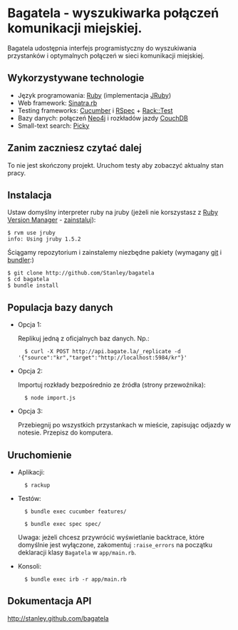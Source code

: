 Bagatela - wyszukiwarka połączeń komunikacji miejskiej.
=======================================================

Bagatela udostępnia interfejs programistyczny do wyszukiwania przystanków i optymalnych połączeń w sieci komunikacji miejskiej.

Wykorzystywane technologie
--------------------------

* Język programowania: [Ruby](http://www.ruby-lang.org/) (implementacja [JRuby](http://jruby.org/))
* Web framework: [Sinatra.rb](http://www.sinatrarb.com/)
* Testing frameworks: [Cucumber](http://cukes.info) i [RSpec](http://rspec.info/) + [Rack::Test](http://brynary.github.com/rack-test/)
* Bazy danych: połączeń [Neo4j](http://neo4j.org/) i rozkładów jazdy [CouchDB](http://couchdb.apache.org)
* Small-text search: [Picky](http://github.com/floere/picky)

Zanim zaczniesz czytać dalej
----------------------------

To nie jest skończony projekt. Uruchom testy aby zobaczyć aktualny stan pracy.

Instalacja
----------

Ustaw domyślny interpreter ruby na jruby (jeżeli nie korszystasz z [Ruby Version Manager](http://rvm.beginrescueend.com/) - [zainstaluj](http://rvm.beginrescueend.com/rvm/install/)):

    $ rvm use jruby
    info: Using jruby 1.5.2

Ściągamy repozytorium i zainstalemy niezbędne pakiety (wymagany [git](http://git-scm.com/) i [bundler](http://gembundler.com/):)

    $ git clone http://github.com/Stanley/bagatela
    $ cd bagatela
    $ bundle install

Populacja bazy danych
---------------------

* Opcja 1: 

  Replikuj jedną z oficjalnych baz danych. Np.:

        $ curl -X POST http://api.bagate.la/_replicate -d '{"source":"kr","target":"http://localhost:5984/kr"}'

* Opcja 2:

  Importuj rozkłady bezpośrednio ze źródła (strony przewoźnika):

        $ node import.js

* Opcja 3:

  Przebiegnij po wszystkich przystankach w mieście, zapisując odjazdy w notesie. Przepisz do komputera.

Uruchomienie
------------

* Aplikacji:

        $ rackup

* Testów:

        $ bundle exec cucumber features/

        $ bundle exec spec spec/

  Uwaga: jeżeli chcesz przywrócić wyświetlanie backtrace, które domyślnie jest wyłączone, zakomentuj `:raise_errors` na początku deklaracji klasy `Bagatela` w `app/main.rb`. 

* Konsoli:

        $ bundle exec irb -r app/main.rb

Dokumentacja API
----------------

<http://stanley.github.com/bagatela>
